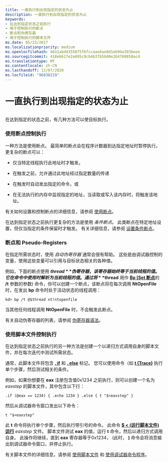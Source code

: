 ```yaml
---
title: 一直执行到出现指定的状态为止
description: 一直执行到出现指定的状态为止
keywords:
- 在达到指定状态之前执行
- 用于控制执行的断点
- 断点和伪寄存器
- 用于控制执行的脚本文件
ms.date: 05/23/2017
ms.localizationpriority: medium
ms.openlocfilehash: 49a1abdd355875f6fccaae6ae8d1eb94a393beee
ms.sourcegitcommit: 418e6617e2a695c9cb4b37b5b60e264760858acd
ms.translationtype: MT
ms.contentlocale: zh-CN
ms.lasthandoff: 12/07/2020
ms.locfileid: "96838219"
---
```

# <a name="executing-until-a-specified-state-is-reached"></a>一直执行到出现指定的状态为止


## <span id="ddk_determining_the_acl_of_an_object_dbg"></span><span id="DDK_DETERMINING_THE_ACL_OF_AN_OBJECT_DBG"></span>


在达到指定的状态之前，有几种方法可以使目标执行。

### <a name="span-idusing_a_breakpoint_to_control_executionspanspan-idusing_a_breakpoint_to_control_executionspanusing-a-breakpoint-to-control-execution"></a><span id="using_a_breakpoint_to_control_execution"></span><span id="USING_A_BREAKPOINT_TO_CONTROL_EXECUTION"></span>使用断点控制执行

一种方法是使用断点。 最简单的断点会在程序计数器到达指定地址时暂停执行。 更复杂的断点可以：

-   仅当特定线程执行此地址时才触发。

-   在触发之前，允许通过此地址经过指定数量的传递

-   在触发时自动发出指定的命令，或

-   在无法执行的内存中监视指定的地址，当读取或写入该内存时，将触发该地址。

有关如何设置和控制断点的详细信息，请参阅 [使用断点](using-breakpoints.md)。

在达到指定状态之前执行更复杂的方法是使用 *条件断点*。 此类断点在特定地址设置，但仅当指定的条件保留时才触发。 有关详细信息，请参阅 [设置条件断点](setting-a-conditional-breakpoint.md)。

### <a name="span-idbreakpoints_and_pseudo_registersspanspan-idbreakpoints_and_pseudo_registersspanbreakpoints-and-pseudo-registers"></a><span id="breakpoints_and_pseudo_registers"></span><span id="BREAKPOINTS_AND_PSEUDO_REGISTERS"></span>断点和 Pseudo-Registers

在指定所需状态时，使用 *自动伪寄存器* 通常会很有帮助。 这些是由调试器控制的变量，使用这些变量可以引用与目标状态相关的各种值。

例如，下面的断点使用 **$thread** 伪寄存器，该寄存器始终等于当前线程的值。 它在命令中使用时解析为当前线程的值。 通过将 **$thread** 用作 [**Bp (Set 断点**](bp--bu--bm--set-breakpoint-.md)的 **/t** 参数的参数) 命令，你可以创建一个断点，该断点将在每次调用 **NtOpenFile** 时，在发出 **bp** 命令时处于活动状态的线程调用：

```dbgcmd
kd> bp /t @$thread nt!ntopenfile
```

当其他任何线程调用 **NtOpenFile** 时，不会触发此断点。

有关自动伪寄存器的列表，请参阅 [伪寄存器语法](pseudo-register-syntax.md)。

### <a name="span-idusing_a_script_file_to_control_executionspanspan-idusing_a_script_file_to_control_executionspanusing-a-script-file-to-control-execution"></a><span id="using_a_script_file_to_control_execution"></span><span id="USING_A_SCRIPT_FILE_TO_CONTROL_EXECUTION"></span>使用脚本文件控制执行

在达到指定状态之前执行的另一种方法是创建一个以递归方式调用自身的脚本文件，并在每次迭代中测试所需状态。

通常，此脚本文件将包含 [**. if**](-if.md) 和 [**. else**](-else.md) 标记。 您可以使用命令（如 [**t (Trace)**](t--trace-.md) 执行单个步骤，然后测试相关的条件。

例如，如果你想要在 **eax** 注册包含值0x1234 之前执行，则可以创建一个名为 *eaxstep* 的脚本文件，其中包含以下行：

```dbgcmd
.if (@eax == 1234) { .echo 1234 } .else { t "$<eaxstep" }
```

然后从调试器命令窗口发出以下命令：

```dbgcmd
t "$<eaxstep"
```

此 **t** 命令将执行单个步骤，然后执行带引号的命令。 此命令 [**$ &lt; (运行脚本文件) 运行**](-----------------------a---run-script-file-.md) *eaxstep* 文件。 脚本文件测试 **eax** 的值，运行 **t** 命令，然后以递归方式调用自身。 此操作将继续，直到 **eax** 寄存器等于0x1234， (此时， [**)**](-echo--echo-comment-.md) 命令会将消息输出到调试器命令窗口，并停止执行。

有关脚本文件的详细信息，请参阅 [使用脚本文件](using-script-files.md) 和 [使用调试器命令程序](using-debugger-command-programs.md)。

 

 





